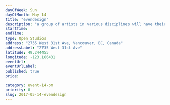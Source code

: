 ```yaml
---
dayOfWeek: Sun
dayOfMonth: May 14
title: "evendesign"
description: "a group of artists in various disciplines will have their work on display and for sale. Also refreshments will be on hand as well as a special tea on Mother's Day."
startTime: 
endTime: 
type: Open Studios
address: "2735 West 31st Ave, Vancouver, BC, Canada"
addressLabel: "2735 West 31st Ave"
latitude: 49.244455
longitude: -123.166431
eventUrl: 
eventUrlLabel: 
published: true
price: 

category: event-14-pm
priority: 0
slug: 2017-05-14-evendesign
---
```

